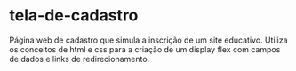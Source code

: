 # tela-de-cadastro
Página web de cadastro que simula a inscrição de um site educativo.  Utiliza os conceitos de html e css para a criação de um display flex com campos de dados e links de redirecionamento.  
